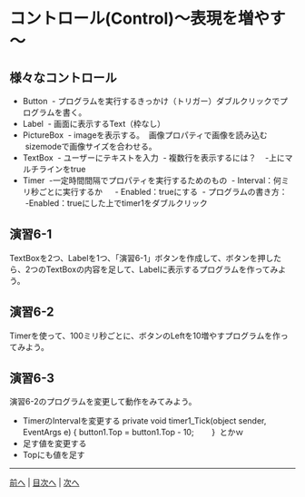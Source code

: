 # コントロール(Control)～表現を増やす～

## 様々なコントロール
- Button
  - プログラムを実行するきっかけ（トリガー）ダブルクリックでプログラムを書く。
- Label
  - 画面に表示するText（枠なし）
- PictureBox
  - imageを表示する。
  画像プロパティで画像を読み込む
  sizemodeで画像サイズを合わせる。
- TextBox
  - ユーザーにテキストを入力
  - 複数行を表示するには？
    -上にマルチラインをtrue
- Timer
  -一定時間間隔でプロパティを実行するためのもの
  - Interval：何ミリ秒ごとに実行するか
 　 - Enabled：trueにする
  - プログラムの書き方：
    -Enabled：trueにした上でtimer1をダブルクリック

## 演習6-1
TextBoxを2つ、Labelを1つ、「演習6-1」ボタンを作成して、ボタンを押したら、2つのTextBoxの内容を足して、Labelに表示するプログラムを作ってみよう。

## 演習6-2
Timerを使って、100ミリ秒ごとに、ボタンのLeftを10増やすプログラムを作ってみよう。

## 演習6-3
演習6-2のプログラムを変更して動作をみてみよう。

- TimerのIntervalを変更する
       private void timer1_Tick(object sender, EventArgs e)
        {
            button1.Top = button1.Top - 10;
        }  とかｗ
- 足す値を変更する
- Topにも値を足す

---

[前へ](05.md) | [目次へ](README.md#%E7%9B%AE%E6%AC%A1) | [次へ](07.md)
